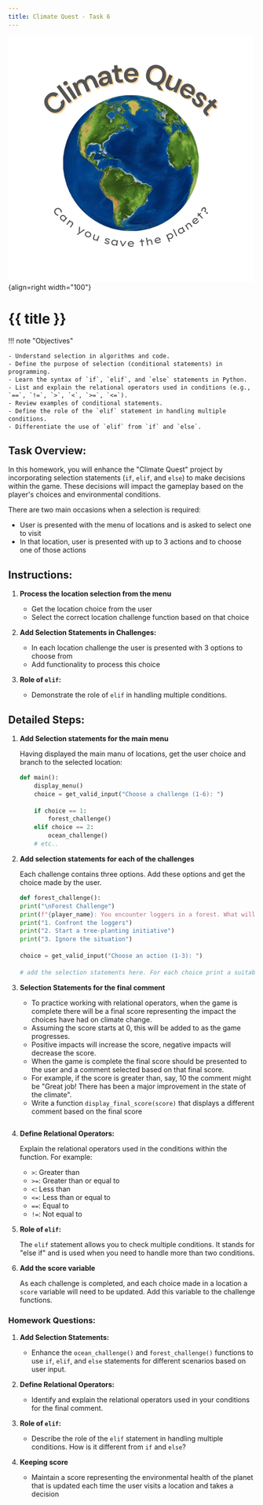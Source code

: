 ```yaml
---
title: Climate Quest - Task 6
---
```


![](../../../assets/images/climate-quest.png){align=right width="100"}

# {{ title }}


!!! note "Objectives"

    - Understand selection in algorithms and code.
    - Define the purpose of selection (conditional statements) in programming.
    - Learn the syntax of `if`, `elif`, and `else` statements in Python.
    - List and explain the relational operators used in conditions (e.g., `==`, `!=`, `>`, `<`, `>=`, `<=`).
    - Review examples of conditional statements.
    - Define the role of the `elif` statement in handling multiple conditions.
    - Differentiate the use of `elif` from `if` and `else`.

## Task Overview:

In this homework, you will enhance the "Climate Quest" project by incorporating selection statements (`if`, `elif`, and `else`) to make decisions within the game. These decisions will impact the gameplay based on the player's choices and environmental conditions.

There are two main occasions when a selection is required:

- User is presented with the menu of locations and is asked to select one to visit
- In that location, user is presented with up to 3 actions and to choose one of those actions

## Instructions:

1. **Process the location selection from the menu**

    - Get the location choice from the user
    - Select the correct location challenge function based on that choice
 
2. **Add Selection Statements in Challenges:**
  
      - In each location challenge the user is presented with 3 options to choose from
      - Add functionality to process this choice

3. **Role of `elif`:**
   
      - Demonstrate the role of `elif` in handling multiple conditions.

## Detailed Steps:

1. **Add Selection statements for the main menu**

    Having displayed the main manu of locations, get the user choice and branch to the selected location:

    ```python
    def main():
        display_menu()
        choice = get_valid_input("Choose a challenge (1-6): ")

        if choice == 1:
            forest_challenge()
        elif choice == 2:
            ocean_challenge()
        # etc..
    ```

2. **Add selection statements for each of the challenges**

    Each challenge contains three options.  Add these options and get the choice made by the user.

    ```python
    def forest_challenge():
    print("\nForest Challenge")
    print(f"{player_name}: You encounter loggers in a forest. What will you do?")
    print("1. Confront the loggers")
    print("2. Start a tree-planting initiative")
    print("3. Ignore the situation")

    choice = get_valid_input("Choose an action (1-3): ")

    # add the selection statements here. For each choice print a suitable response about the impact that choice will have on climate change:

    ```

3. **Selection Statements for the final comment**

    - To practice working with relational operators, when the game is complete there will be a final score representing the impact the choices have had on climate change.  
    - Assuming the score starts at 0, this will be added to as the game progresses.  
    - Positive impacts will increase the score, negative impacts will decrease the score.  
    - When the game is complete the final score should be presented to the user and a comment selected based on that final score.  
    - For example, if the score is greater than, say, 10 the comment might be "Great job!  There has been a major improvement in the state of the climate".  
    - Write a function `display_final_score(score)` that displays a different comment based on the final score
    ```

4. **Define Relational Operators:**

    Explain the relational operators used in the conditions within the function. For example:
    - `>`: Greater than
    - `>=`: Greater than or equal to
    - `<`: Less than
    - `<=`: Less than or equal to
    - `==`: Equal to
    - `!=`: Not equal to

5. **Role of `elif`:**

    The `elif` statement allows you to check multiple conditions. It stands for "else if" and is used when you need to handle more than two conditions.

6. **Add the score variable**

    As each challenge is completed, and each choice made in a location a `score` variable will need to be updated.  Add this variable to the challenge functions.

### Homework Questions:

1. **Add Selection Statements:**
  
      - Enhance the `ocean_challenge()` and `forest_challenge()` functions to use `if`, `elif`, and `else` statements for different scenarios based on user input.

2. **Define Relational Operators:**
   
      - Identify and explain the relational operators used in your conditions for the final comment.

3. **Role of `elif`:**
   
      - Describe the role of the `elif` statement in handling multiple conditions. How is it different from `if` and `else`?

4. **Keeping score**

    - Maintain a score representing the environmental health of the planet that is updated each time the user visits a location and takes a decision
